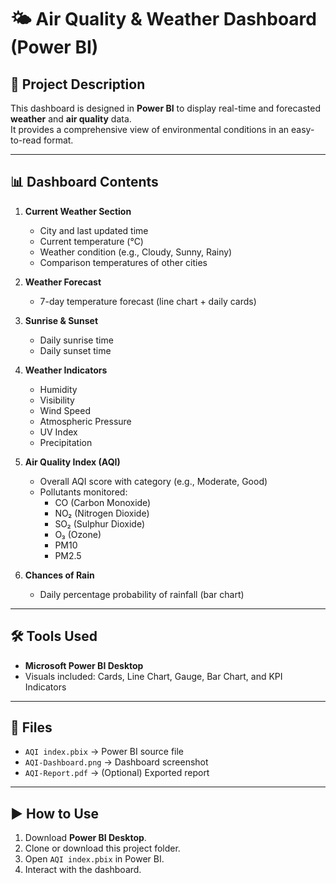 # 🌤️ Air Quality & Weather Dashboard (Power BI)

## 📖 Project Description
This dashboard is designed in **Power BI** to display real-time and forecasted **weather** and **air quality** data.  
It provides a comprehensive view of environmental conditions in an easy-to-read format.

---

## 📊 Dashboard Contents

1. **Current Weather Section**
   - City and last updated time  
   - Current temperature (°C)  
   - Weather condition (e.g., Cloudy, Sunny, Rainy)  
   - Comparison temperatures of other cities  

2. **Weather Forecast**
   - 7-day temperature forecast (line chart + daily cards)  

3. **Sunrise & Sunset**
   - Daily sunrise time  
   - Daily sunset time  

4. **Weather Indicators**
   - Humidity  
   - Visibility  
   - Wind Speed  
   - Atmospheric Pressure  
   - UV Index  
   - Precipitation  

5. **Air Quality Index (AQI)**
   - Overall AQI score with category (e.g., Moderate, Good)  
   - Pollutants monitored:
     - CO (Carbon Monoxide)  
     - NO₂ (Nitrogen Dioxide)  
     - SO₂ (Sulphur Dioxide)  
     - O₃ (Ozone)  
     - PM10  
     - PM2.5  

6. **Chances of Rain**
   - Daily percentage probability of rainfall (bar chart)  

---

## 🛠️ Tools Used
- **Microsoft Power BI Desktop**  
- Visuals included: Cards, Line Chart, Gauge, Bar Chart, and KPI Indicators  

---

## 📂 Files
- `AQI index.pbix` → Power BI source file  
- `AQI-Dashboard.png` → Dashboard screenshot  
- `AQI-Report.pdf` → (Optional) Exported report  

---

## ▶️ How to Use
1. Download **Power BI Desktop**.  
2. Clone or download this project folder.  
3. Open `AQI index.pbix` in Power BI.  
4. Interact with the dashboard.
